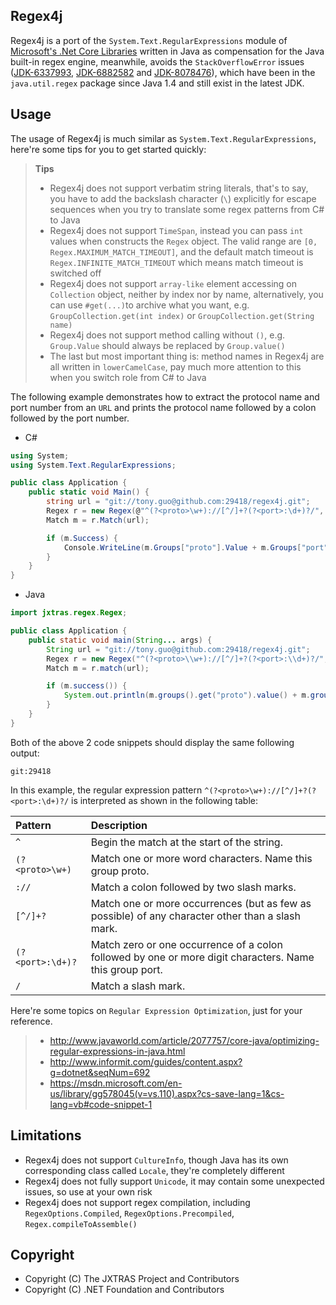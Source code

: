 ## Regex4j

Regex4j is a port of the ```System.Text.RegularExpressions``` module of [Microsoft's .Net Core Libraries](https://github.com/dotnet/corefx) written in Java as compensation for the Java built-in regex engine, meanwhile, avoids the ```StackOverflowError``` issues ([JDK-6337993](http://bugs.java.com/bugdatabase/view_bug.do?bug_id=6337993), [JDK-6882582](http://bugs.java.com/bugdatabase/view_bug.do?bug_id=6882582) and [JDK-8078476](http://bugs.java.com/bugdatabase/view_bug.do?bug_id=8078476)), which have been in the ```java.util.regex``` package since Java 1.4 and still exist in the latest JDK.

## Usage

The usage of Regex4j is much similar as ```System.Text.RegularExpressions```, here're some tips for you to get started quickly:

> **Tips**
>- Regex4j does not support verbatim string literals, that's to say, you have to add the backslash character (```\```) explicitly for escape sequences when you try to translate some regex patterns from C# to Java
>- Regex4j does not support ```TimeSpan```, instead you can pass ```int``` values when constructs the ```Regex``` object. The valid range are ```[0, Regex.MAXIMUM_MATCH_TIMEOUT]```, and the default match timeout is ```Regex.INFINITE_MATCH_TIMEOUT``` which means match timeout is switched off
>- Regex4j does not support ```array-like``` element accessing on ```Collection``` object, neither by index nor by name, alternatively, you can use ```#get(...)```to archive what you want, e.g. ```GroupCollection.get(int index)``` or ```GroupCollection.get(String name)```
>- Regex4j does not support method calling without ```()```, e.g. ```Group.Value``` should always be replaced by ```Group.value()```
>- The last but most important thing is: method names in Regex4j are all written in ```lowerCamelCase```, pay much more attention to this when you switch role from C# to Java

The following example demonstrates how to extract the protocol name and port number from an ```URL``` and prints the protocol name followed by a colon followed by the port number.

* C#

```c#
using System;
using System.Text.RegularExpressions;

public class Application {
    public static void Main() {
        string url = "git://tony.guo@github.com:29418/regex4j.git";
        Regex r = new Regex(@"^(?<proto>\w+)://[^/]+?(?<port>:\d+)?/", RegexOptions.None, TimeSpan.FromMilliseconds(150));
        Match m = r.Match(url);

        if (m.Success) {
            Console.WriteLine(m.Groups["proto"].Value + m.Groups["port"].Value);
        }
    }
}
```

* Java

```java
import jxtras.regex.Regex;

public class Application {
    public static void main(String... args) {
        String url = "git://tony.guo@github.com:29418/regex4j.git";
        Regex r = new Regex("^(?<proto>\\w+)://[^/]+?(?<port>:\\d+)?/", RegexOptions.None, 150 /* millisecond */);
        Match m = r.match(url);

        if (m.success()) {
            System.out.println(m.groups().get("proto").value() + m.groups().get("port").value());
        }
    }
}
```

Both of the above 2 code snippets should display the same following output:

    git:29418

In this example, the regular expression pattern ```^(?<proto>\w+)://[^/]+?(?<port>:\d+)?/``` is interpreted as shown in the following table:

| Pattern             | Description
|:--------------------|:-----------
|```^```              | Begin the match at the start of the string.
|```(?<proto>\w+)```  | Match one or more word characters. Name this group proto.
|```://```            | Match a colon followed by two slash marks.
|```[^/]+?```         | Match one or more occurrences (but as few as possible) of any character other than a slash mark.
|```(?<port>:\d+)?``` | Match zero or one occurrence of a colon followed by one or more digit characters. Name this group port.
|```/```              | Match a slash mark.

Here're some topics on ```Regular Expression Optimization```, just for your reference.

>* http://www.javaworld.com/article/2077757/core-java/optimizing-regular-expressions-in-java.html
>* http://www.informit.com/guides/content.aspx?g=dotnet&seqNum=692
>* https://msdn.microsoft.com/en-us/library/gg578045(v=vs.110).aspx?cs-save-lang=1&cs-lang=vb#code-snippet-1

## Limitations

* Regex4j does not support ```CultureInfo```, though Java has its own corresponding class called ```Locale```, they're completely different
* Regex4j does not fully support ```Unicode```, it may contain some unexpected issues, so use at your own risk
* Regex4j does not support regex compilation, including ```RegexOptions.Compiled```, ```RegexOptions.Precompiled```, ```Regex.compileToAssemble()```

## Copyright

* Copyright (C) The JXTRAS Project and Contributors
* Copyright (C) .NET Foundation and Contributors
